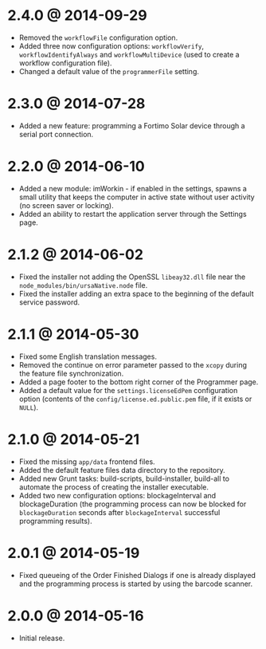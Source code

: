 2.4.0 @ 2014-09-29
==================

  * Removed the `workflowFile` configuration option.
  * Added three now configuration options: `workflowVerify`, `workflowIdentifyAlways`
    and `workflowMultiDevice` (used to create a workflow configuration file).
  * Changed a default value of the `programmerFile` setting.

2.3.0 @ 2014-07-28
==================

  * Added a new feature: programming a Fortimo Solar device through a serial port connection.

2.2.0 @ 2014-06-10
==================

  * Added a new module: imWorkin - if enabled in the settings, spawns a small utility that keeps
    the computer in active state without user activity (no screen saver or locking).
  * Added an ability to restart the application server through the Settings page.

2.1.2 @ 2014-06-02
==================

  * Fixed the installer not adding the OpenSSL `libeay32.dll` file near
    the `node_modules/bin/ursaNative.node` file.
  * Fixed the installer adding an extra space to the beginning of the default service password.

2.1.1 @ 2014-05-30
==================

  * Fixed some English translation messages.
  * Removed the continue on error parameter passed to the `xcopy` during
    the feature file synchronization.
  * Added a page footer to the bottom right corner of the Programmer page.
  * Added a default value for the `settings.licenseEdPem` configuration option
    (contents of the `config/license.ed.public.pem` file, if it exists or `NULL`).

2.1.0 @ 2014-05-21
==================

  * Fixed the missing `app/data` frontend files.
  * Added the default feature files data directory to the repository.
  * Added new Grunt tasks: build-scripts, build-installer, build-all
    to automate the process of creating the installer executable.
  * Added two new configuration options: blockageInterval and blockageDuration
    (the programming process can now be blocked for `blockageDuration` seconds
    after `blockageInterval` successful programming results).

2.0.1 @ 2014-05-19
==================

  * Fixed queueing of the Order Finished Dialogs if one is already displayed
    and the programming process is started by using the barcode scanner.

2.0.0 @ 2014-05-16
==================

  * Initial release.
